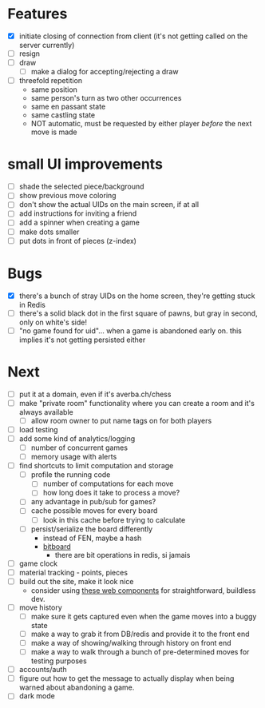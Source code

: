 # Features
- [x] initiate closing of connection from client (it's not getting called on the server currently)
- [ ] resign
- [ ] draw
  - [ ] make a dialog for accepting/rejecting a draw
- [ ] threefold repetition
  - same position
  - same person's turn as two other occurrences
  - same en passant state
  - same castling state
  - NOT automatic, must be requested by either player _before_ the next move is made

# small UI improvements
- [ ] shade the selected piece/background
- [ ] show previous move coloring
- [ ] don't show the actual UIDs on the main screen, if at all
- [ ] add instructions for inviting a friend
- [ ] add a spinner when creating a game
- [ ] make dots smaller
- [ ] put dots in front of pieces (z-index)

# Bugs
- [x] there's a bunch of stray UIDs on the home screen, they're getting stuck in Redis 
- [ ] there's a solid black dot in the first square of pawns, but gray in second, only on white's side!
- [ ] "no game found for uid"... when a game is abandoned early on. this implies it's not getting persisted either

# Next
- [ ] put it at a domain, even if it's averba.ch/chess
- [ ] make "private room" functionality where you can create a room and it's always available
  - [ ] allow room owner to put name tags on for both players
- [ ] load testing
- [ ] add some kind of analytics/logging
  - [ ] number of concurrent games
  - [ ] memory usage with alerts
- [ ] find shortcuts to limit computation and storage
  - [ ] profile the running code
    - [ ] number of computations for each move
    - [ ] how long does it take to process a move?
  - [ ] any advantage in pub/sub for games?
  - [ ] cache possible moves for every board
    - [ ] look in this cache before trying to calculate
  - [ ] persist/serialize the board differently
    - instead of FEN, maybe a hash
    - [bitboard](https://blog.devgenius.io/improve-as-a-software-engineer-by-writing-a-chess-engine-c360109371aa)
      - there are bit operations in redis, si jamais
- [ ] game clock
- [ ] material tracking - points, pieces
- [ ] build out the site, make it look nice
  - consider using [these web components][3] for straightforward, buildless dev.
- [ ] move history
  - [ ] make sure it gets captured even when the game moves into a buggy state
  - [ ] make a way to grab it from DB/redis and provide it to the front end
  - [ ] make a way of showing/walking through history on front end
  - [ ] make a way to walk through a bunch of pre-determined moves for testing purposes
- [ ] accounts/auth
- [ ] figure out how to get the message to actually display when being warned about abandoning a game.
- [ ] dark mode

[3]: https://shoelace.style/
